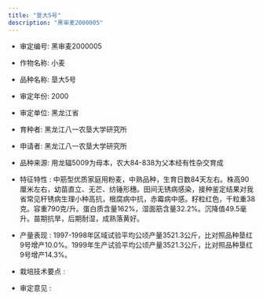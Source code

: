 ```yaml
---
title: "垦大5号"
description: "黑审麦2000005"
---
```

* 审定编号:  黑审麦2000005

*  作物名称:  小麦

*  品种名称:  垦大5号

*  审定年份:  2000

*  审定单位:  黑龙江省

* 育种者:  黑龙江八一农垦大学研究所

*  申请者:  黑龙江八一农垦大学研究所

*  品种来源:  用龙辐5009为母本，农大84-838为父本经有性杂交育成

*  特征特性 : 
中筋型优质家庭用粉麦，中熟品种，生育日数84天左右。株高90厘米左右，幼苗直立、无芒、纺锤形穗。田间无锈病感染，接种鉴定结果对我省常见秆锈病生理小种高抗，根腐病中抗，赤霉病中感。籽粒红色，千粒重38克。容重790克/升。蛋白质含量162%，湿面筋含量32.2%。沉降值49.5毫升。苗期抗旱，后期耐湿，成熟落黄好。
 
*  产量表现 : 
1997-1998年区域试验平均公顷产量3521.3公斤，比对照品种垦红9号增产10.0%。1999年生产试验平均公顷产量3521.3公斤，比对照品种垦红9号增产14.3%。

*  栽培技术要点 : 


*  审定意见 : 

